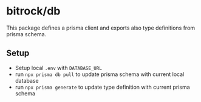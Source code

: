 # bitrock/db

This package defines a prisma client and exports also type definitions from prisma schema.

## Setup

- Setup local `.env` with `DATABASE_URL`
- run `npx prisma db pull` to update prisma schema with current local database
- run `npx prisma generate` to update type definition with current prisma schema
